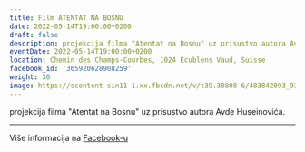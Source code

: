 ```yaml
---
title: Film ATENTAT NA BOSNU
date: 2022-05-14T19:00:00+0200
draft: false
description: projekcija filma "Atentat na Bosnu" uz prisustvo autora Avde Huseinovića.
eventDate: 2022-05-14T19:00:00+0200
location: Chemin des Champs-Courbes, 1024 Ecublens Vaud, Suisse
facebook_id: '365920628908259'
weight: 30
image: https://scontent-sin11-1.xx.fbcdn.net/v/t39.30808-6/483842093_9330013443761058_8599832410174975788_n.jpg?_nc_cat=104&ccb=1-7&_nc_sid=9e60e4&_nc_ohc=C_FdM4shx1MQ7kNvwE5KqP5&_nc_oc=AdlhOhFf2rTfDeJtLgvwr6zW--SXEic_cmHZSxZkaeiGiw1Kv4nsGW_5ymPa3kL780I&_nc_zt=23&_nc_ht=scontent-sin11-1.xx&edm=ABTKTjYEAAAA&_nc_gid=8nkTUO2lUo6UukIKOnL2IA&oh=00_AfPHwSCepEAV2l9TJDaf4RnrOlpEza_adsLPN2mvM4Tkvg&oe=68554FD3
---
```


projekcija filma "Atentat na Bosnu" uz prisustvo autora Avde Huseinovića.

---

Više informacija na [Facebook-u](https://facebook.com/events/365920628908259)
